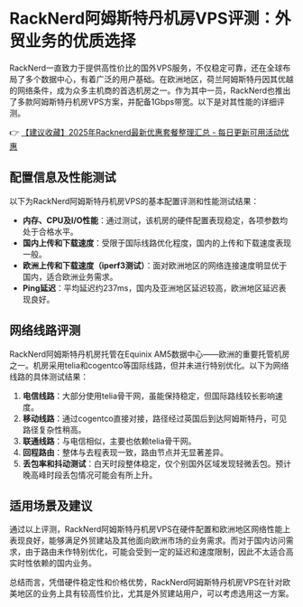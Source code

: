 # RackNerd阿姆斯特丹机房VPS评测：外贸业务的优质选择

RackNerd一直致力于提供高性价比的国外VPS服务，不仅稳定可靠，还在全球布局了多个数据中心，有着广泛的用户基础。在欧洲地区，荷兰阿姆斯特丹因其优越的网络条件，成为众多主机商的首选机房之一。作为其中一员，RackNerd也推出了多款阿姆斯特丹机房VPS方案，并配备1Gbps带宽。以下是对其性能的详细评测。

👉 [【建议收藏】2025年Racknerd最新优惠套餐整理汇总 - 每日更新可用活动优惠](https://bit.ly/Rack_Nerd)

## 配置信息及性能测试

以下为RackNerd阿姆斯特丹机房VPS的基本配置评测和性能测试结果：

- **内存、CPU及I/O性能**：通过测试，该机房的硬件配置表现稳定，各项参数均处于合格水平。
- **国内上传和下载速度**：受限于国际线路优化程度，国内的上传和下载速度表现一般。
- **欧洲上传和下载速度（iperf3测试）**：面对欧洲地区的网络连接速度明显优于国内，适合欧洲业务需求。
- **Ping延迟**：平均延迟约237ms，国内及亚洲地区延迟较高，欧洲地区延迟表现良好。

## 网络线路评测

RackNerd阿姆斯特丹机房托管在Equinix AM5数据中心——欧洲的重要托管机房之一。机房采用telia和cogentco等国际线路，但并未进行特别优化。以下为网络线路的具体测试结果：

1. **电信线路**：大部分使用telia骨干网，虽能保持稳定，但国际路线较长影响速度。
2. **移动线路**：通过cogentco直接对接，路径经过英国后到达阿姆斯特丹，可见路径复杂性稍高。
3. **联通线路**：与电信相似，主要也依赖telia骨干网。
4. **回程路由**：整体与去程表现一致，路由节点并无显著差异。
5. **丢包率和抖动测试**：白天时段整体稳定，仅个别国外区域发现轻微丢包。预计晚高峰时段丢包情况可能会有所上升。

## 适用场景及建议

通过以上评测，RackNerd阿姆斯特丹机房VPS在硬件配置和欧洲地区网络性能上表现良好，能够满足外贸建站及其他面向欧洲市场的业务需求。而对于国内访问需求，由于路由未作特别优化，可能会受到一定的延迟和速度限制，因此不太适合高实时性依赖的国内业务。

总结而言，凭借硬件稳定性和价格优势，RackNerd阿姆斯特丹机房VPS在针对欧美地区的业务上具有较高性价比，尤其是外贸建站用户，可以考虑选用这一方案。